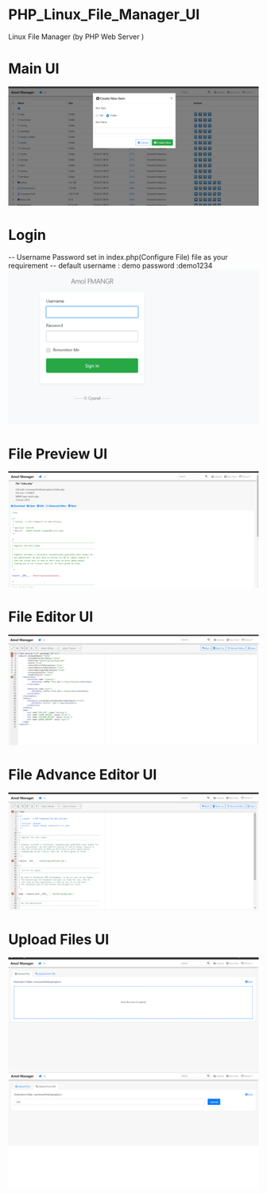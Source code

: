 # PHP_Linux_File_Manager_UI
Linux File Manager (by PHP Web Server )
# Main UI
![Logged](preview_images/Logged.png)

# Login  
-- Username Password set in index.php(Configure File) file as your requirement 
-- default username : demo password :demo1234
![Login](preview_images/login.png)


# File Preview UI
![file_preview](preview_images/file_preview.png)


# File Editor UI
![file_Editor](preview_images/file_Editor.png)

# File Advance Editor UI
![file_adv_editor](preview_images/file_adv_editor.png)

# Upload Files UI
![upload](preview_images/upload.png)
![upload2](preview_images/upload2.png)

